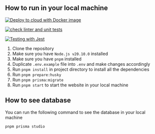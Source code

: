 ## How to run in your local machine

[![Deploy to cloud with Docker image](https://github.com/BM-Warehouse/Server/actions/workflows/deploy.yml/badge.svg)](https://github.com/BM-Warehouse/Server/actions/workflows/deploy.yml)

[![check linter and unit tests](https://github.com/BM-Warehouse/Server/actions/workflows/lintCheck.yml/badge.svg)](https://github.com/BM-Warehouse/Server/actions/workflows/lintCheck.yml)

[![Testing with Jest](https://github.com/BM-Warehouse/Server/actions/workflows/test.yml/badge.svg)](https://github.com/BM-Warehouse/Server/actions/workflows/test.yml)

1. Clone the repository
2. Make sure you have `Node.js v20.10.0` installed
3. Make sure you have `pnpm` installed
4. Duplicate `.env.example` file into `.env` and make changes accordingly
5. Run `pnpm install` in project directory to install all the dependencies
6. Run `pnpm prepare:husky`
7. Run `pnpm prisma:migrate`
8. Run `pnpm start` to start the website in your local machine

## How to see database

You can run the following command to see the database in your local machine

```bash
pnpm prisma studio
```
